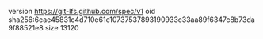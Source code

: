 version https://git-lfs.github.com/spec/v1
oid sha256:6cae45831c4d710e61e10737537893190933c33aa89f6347c8b73da9f88521e8
size 13120
